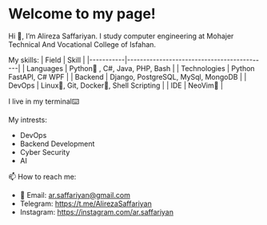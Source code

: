 # Welcome to my page! 

Hi 👋, I’m Alireza Saffariyan. I study computer engineering at Mohajer Technical And Vocational College of Isfahan.

My skills:
| Field     | Skill                                   |
|-----------|--------------------------------------------|
| Languages | Python🐍 , C#, Java, PHP, Bash                   |
| Technologies | Python FastAPI, C# WPF                   |
| Backend   | Django, PostgreSQL, MySql, MongoDB |
| DevOps    | Linux🐧, Git, Docker🐳, Shell Scripting   |
| IDE       | NeoVim🗿                                    |

I live in my terminal⌨️

My intrests:
- DevOps
- Backend Development
- Cyber Security
- AI

📫 How to reach me:
- 📧 Email: ar.saffariyan@gmail.com
- Telegram: https://t.me/AlirezaSaffariyan
- Instagram: https://instagram.com/ar.saffariyan
